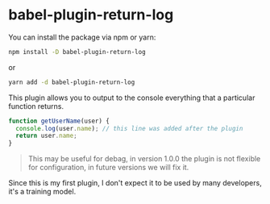 # babel-plugin-return-log
You can install the package via npm or yarn:
```bash
npm install -D babel-plugin-return-log
```
or
```bash
yarn add -d babel-plugin-return-log
```
This plugin allows you to output to the console everything that a particular function returns.
```javascript
function getUserName(user) {
  console.log(user.name); // this line was added after the plugin
  return user.name;
}
```

> This may be useful for debag, in version 1.0.0 the plugin is not flexible for configuration, in future versions we will fix it.

Since this is my first plugin, I don't expect it to be used by many developers, it's a training model.
